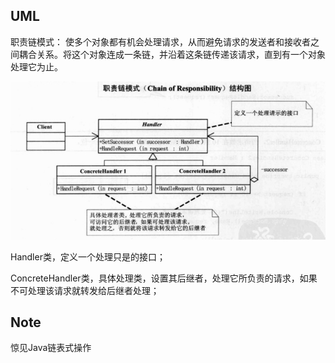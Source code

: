 ## UML

职责链模式： 使多个对象都有机会处理请求，从而避免请求的发送者和接收者之间耦合关系。将这个对象连成一条链，并沿着这条链传递该请求，直到有一个对象处理它为止。



![image-20210115214928393](images/image-20210115214928393.png)

Handler类，定义一个处理只是的接口；

ConcreteHandler类，具体处理类，设置其后继者，处理它所负责的请求，如果不可处理该请求就转发给后继者处理；



## Note

惊见Java链表式操作